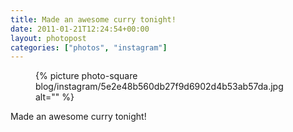 ```yaml
---
title: Made an awesome curry tonight!
date: 2011-01-21T12:24:54+00:00
layout: photopost
categories: ["photos", "instagram"]
---
```


<figure class="photo photo--square">
  {% picture photo-square blog/instagram/5e2e48b560db27f9d6902d4b53ab57da.jpg alt="" %}
</figure>

Made an awesome curry tonight!
